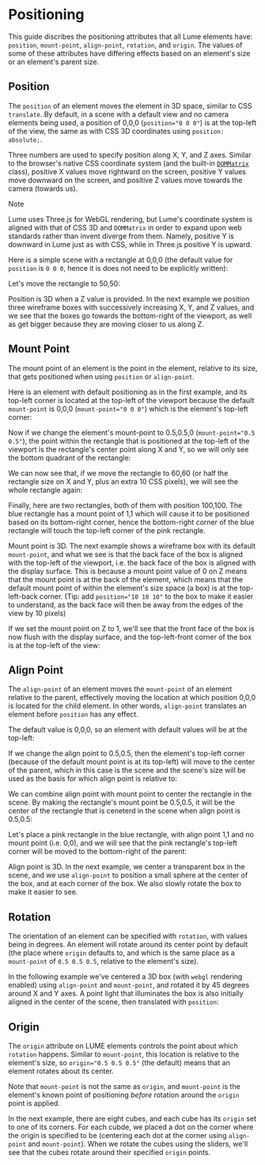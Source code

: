 # Positioning

This guide discribes the positioning attributes that all Lume elements have:
`position`, `mount-point`, `align-point`, `rotation`, and `origin`. The values
of some of these attributes have differing effects based on an element's size or
an element's parent size.

## Position

The `position` of an element moves the element in 3D space, similar to CSS
`translate`. By default, in a scene with a default view and no camera elements
being used, a position of 0,0,0 (`position="0 0 0"`) is at the top-left of the
view, the same as with CSS 3D coordinates using `position: absolute;`.

Three numbers are used to specify position along X, Y, and Z axes. Similar to
the browser's native CSS coordinate system (and the built-in
[`DOMMatrix`](https://developer.mozilla.org/en-US/docs/Web/API/DOMMatrix)
class), positive X values move rightward on the screen, positive Y values move
downward on the screen, and positive Z values move towards the camera (towards
us).

> [!NOTE]
> Lume uses Three.js for WebGL rendering, but Lume's coordinate system is
> aligned with that of CSS 3D and `DOMMatrix` in order to expand upon web
> standards rather than invent diverge from them. Namely, positive Y is downward
> in Lume just as with CSS, while in Three.js positive Y is upward.

Here is a simple scene with a rectangle at 0,0,0 (the default value for
`position` is `0 0 0`, hence it is does not need to be explicitly written):

<live-code>
<template>
  <base href="${host}" />
  <script src="./importmap.js"></script>
  <script>import('lume')</script>

  <style> html, body {height: 100%; margin: 0} </style>

  <lume-scene>
    <lume-element3d size="100 100" style="background: blue;"></lume-element3d>
  </lume-scene>
</template>
</live-code>

Let's move the rectangle to 50,50:

<live-code>
<template>
  <base href="${host}" />
  <script src="./importmap.js"></script>
  <script>import('lume')</script>

  <style> html, body {height: 100%; margin: 0} </style>

  <lume-scene>
    <lume-element3d size="100 100" position="50 50" style="background: blue;"></lume-element3d>
  </lume-scene>
</template>
</live-code>

Position is 3D when a Z value is provided. In the next example we position three
wireframe boxes with successively increasing X, Y, and Z values, and we see that the boxes
go towards the bottom-right of the viewport, as well as get bigger because they
are moving closer to us along Z.

<live-code>
<template>
  <base href="${host}" />
  <script src="./importmap.js"></script>
  <script>import('lume')</script>

  <style> html, body {height: 100%; margin: 0} </style>

  <lume-scene webgl>
    <lume-box size="50 50 50" position="50 50 50" has="basic-material" color="blue" wireframe></lume-box>
    <lume-box size="50 50 50" position="200 100 250" has="basic-material" color="blue" wireframe></lume-box>
    <lume-box size="50 50 50" position="300 150 450" has="basic-material" color="blue" wireframe></lume-box>
  </lume-scene>
</template>
</live-code>

## Mount Point

The mount point of an element is the point in the element, relative to its size, that gets positioned
when using `position` or `align-point`.

Here is an element with default positioning as in the first example, and its
top-left corner is located at the top-left of the viewport because the default
`mount-point` is 0,0,0 (`mount-point="0 0 0"`) which is the element's top-left corner:

<live-code>
<template>
  <base href="${host}" />
  <script src="./importmap.js"></script>
  <script>import('lume')</script>

  <style> html, body {height: 100%; margin: 0} </style>

  <lume-scene>
    <lume-element3d size="100 100" style="background: blue;"></lume-element3d>
  </lume-scene>
</template>
</live-code>

Now if we change the element's mount-point to 0.5,0.5,0 (`mount-point="0.5
0.5"`), the point within the rectangle that is positioned at the top-left of the
viewport is the rectangle's center point along X and Y, so we will only see the
bottom quadrant of the rectangle:

<live-code>
<template>
  <base href="${host}" />
  <script src="./importmap.js"></script>
  <script>import('lume')</script>

  <style> html, body {height: 100%; margin: 0} </style>

  <lume-scene>
    <lume-element3d size="100 100" mount-point="0.5 0.5" style="background: blue;"></lume-element3d>
  </lume-scene>
</template>
</live-code>

We can now see that, if we move the rectangle to 60,60 (or half the rectangle
size on X and Y, plus an extra 10 CSS pixels), we will see the whole rectangle
again:

<live-code>
<template>
  <base href="${host}" />
  <script src="./importmap.js"></script>
  <script>import('lume')</script>

  <style> html, body {height: 100%; margin: 0} </style>

  <lume-scene>
    <lume-element3d size="100 100" position="60 60" mount-point="0.5 0.5" style="background: blue;"></lume-element3d>
  </lume-scene>
</template>
</live-code>

Finally, here are two rectangles, both of them with position 100,100. The blue
rectangle has a mount point of 1,1 which will cause it to be positioned based on
its bottom-right corner, hence the bottom-right corner of the blue rectangle
will touch the top-left corner of the pink rectangle.

<live-code>
<template>
  <base href="${host}" />
  <script src="./importmap.js"></script>
  <script>import('lume')</script>

  <style> html, body {height: 100%; margin: 0} </style>

  <lume-scene>
    <lume-element3d size="100 100" position="100 100" mount-point="1 1" style="background: blue;"></lume-element3d>
    <lume-element3d size="100 100" position="100 100" mount-point="0 0" style="background: deeppink;"></lume-element3d>
  </lume-scene>
</template>
</live-code>

Mount point is 3D. The next example shows a wireframe box with its default
`mount-point`, and what we see is that the back face of the box is aligned with
the top-left of the viewport, i.e. the back face of the box is aligned with the
display surface. This is because a mount point value of 0 on Z means that the
mount point is at the back of the element, which means that the default mount
point of within the element's size space (a box) is at the top-left-back corner.
(Tip: add `position="10 10 10"` to the box to make it easier to understand, as the
back face will then be away from the edges of the view by 10 pixels)

<live-code>
<template>
  <base href="${host}" />
  <script src="./importmap.js"></script>
  <script>import('lume')</script>

  <style> html, body {height: 100%; margin: 0} </style>

  <lume-scene webgl>
    <lume-box size="100 100 100" has="basic-material" color="blue" wireframe></lume-box>
  </lume-scene>
</template>
</live-code>

If we set the mount point on Z to 1, we'll see that the front face of the box is
now flush with the display surface, and the top-left-front corner of the box is
at the top-left of the view:

<live-code>
<template>
  <base href="${host}" />
  <script src="./importmap.js"></script>
  <script>import('lume')</script>

  <style> html, body {height: 100%; margin: 0} </style>

  <lume-scene webgl>
    <lume-box size="100 100 100" mount-point="0 0 1" has="basic-material" color="blue" wireframe></lume-box>
  </lume-scene>
</template>
</live-code>

## Align Point

The `align-point` of an element moves the `mount-point` of an element relative
to the parent, effectively moving the location at which position 0,0,0 is
located for the child element. In other words, `align-point` translates an
element before `position` has any effect.

The default value is 0,0,0, so an element with default values will be at the top-left:

<live-code>
<template>
  <base href="${host}" />
  <script src="./importmap.js"></script>
  <script>import('lume')</script>

  <style> html, body {height: 100%; margin: 0} </style>

  <lume-scene>
    <lume-element3d size="100 100" style="background: blue;"></lume-element3d>
  </lume-scene>
</template>
</live-code>

If we change the align point to 0.5,0.5, then the element's top-left corner
(because of the default mount point is at its top-left) will move to the center
of the parent, which in this case is the scene and the scene's size will be used
as the basis for which align point is relative to:

<live-code>
<template>
  <base href="${host}" />
  <script src="./importmap.js"></script>
  <script>import('lume')</script>

  <style> html, body {height: 100%; margin: 0} </style>

  <lume-scene>
    <lume-element3d size="100 100" align-point="0.5 0.5" style="background: blue;"></lume-element3d>
  </lume-scene>
</template>
</live-code>

We can combine align point with mount point to center the rectangle in the
scene. By making the rectangle's mount point be 0.5,0.5, it will be the center
of the rectangle that is ceneterd in the scene when align point is 0.5,0.5:

<live-code>
<template>
  <base href="${host}" />
  <script src="./importmap.js"></script>
  <script>import('lume')</script>

  <style> html, body {height: 100%; margin: 0} </style>

  <lume-scene>
    <lume-element3d size="100 100" align-point="0.5 0.5" mount-point="0.5 0.5" style="background: blue;"></lume-element3d>
  </lume-scene>
</template>
</live-code>

Let's place a pink rectangle in the blue rectangle, with align point 1,1 and
no mount point (i.e. 0,0), and we will see that the pink rectangle's top-left corner
will be moved to the bottom-right of the parent:

<live-code>
<template>
  <base href="${host}" />
  <script src="./importmap.js"></script>
  <script>import('lume')</script>

  <style> html, body {height: 100%; margin: 0} </style>

  <lume-scene>
    <lume-element3d size="100 100" align-point="0.5 0.5" mount-point="0.5 0.5" style="background: blue;">
      <lume-element3d size="100 100" align-point="0.5 0.5" style="background: deeppink;"></lume-element3d>
    </lume-element3d>
  </lume-scene>
</template>
</live-code>

Align point is 3D. In the next example, we center a transparent box in the
scene, and we use `align-point` to position a small sphere at the center of the
box, and at each corner of the box. We also slowly rotate the box to make
it easier to see.

<live-code>
<template>
  <base href="${host}" /><script src="./importmap.js"></script>

  <style>
    html, body {height: 100%; margin: 0}
  </style>

  <lume-scene webgl>
    <lume-ambient-light intensity="0.3"></lume-ambient-light>
    <lume-point-light align-point="0.5 0.5" position="250 250 250"></lume-point-light>
    <lume-box id="myBox" size="100 100 100" align-point="0.5 0.5" mount-point="0.5 0.5 0.5" rotation="45 45 0" color="deeppink" opacity="0.5" sidedness="double" cast-shadow="false">
      <lume-sphere size="10 10 10" mount-point="0.5 0.5 0.5" color="blue" align-point="0.5 0.5 0.5"></lume-sphere>
      <lume-sphere size="10 10 10" mount-point="0.5 0.5 0.5" color="blue" align-point="0 0 0"></lume-sphere>
      <lume-sphere size="10 10 10" mount-point="0.5 0.5 0.5" color="blue" align-point="1 0 0"></lume-sphere>
      <lume-sphere size="10 10 10" mount-point="0.5 0.5 0.5" color="blue" align-point="0 1 0"></lume-sphere>
      <lume-sphere size="10 10 10" mount-point="0.5 0.5 0.5" color="blue" align-point="0 0 1"></lume-sphere>
      <lume-sphere size="10 10 10" mount-point="0.5 0.5 0.5" color="blue" align-point="0 1 1"></lume-sphere>
      <lume-sphere size="10 10 10" mount-point="0.5 0.5 0.5" color="blue" align-point="1 0 1"></lume-sphere>
      <lume-sphere size="10 10 10" mount-point="0.5 0.5 0.5" color="blue" align-point="1 1 0"></lume-sphere>
      <lume-sphere size="10 10 10" mount-point="0.5 0.5 0.5" color="blue" align-point="1 1 1"></lume-sphere>
    </lume-box>
  </lume-scene>

  <script type="module">
    import 'lume'
    requestAnimationFrame(function loop() {
      myBox.rotation.y += 0.5
      myBox.rotation.x += 0.2
      requestAnimationFrame(loop)
    })
  </script>
</template>
</live-code>

## Rotation

The orientation of an element can be specified with `rotation`, with values
being in degrees. An element will rotate around its center point by default (the
place where `origin` defaults to, and which is the same place as a `mount-point`
of `0.5 0.5 0.5`, relative to the element's size).

In the following example we've centered a 3D box (with `webgl` rendering enabled) using
`align-point` and `mount-point`, and rotated it by 45 degrees around X and Y
axes. A point light that illuminates the box is also initially aligned in the center
of the scene, then translated with `position`:

<live-code>
<template>
  <base href="${host}" /><script src="./importmap.js"></script>

  <style>
    html, body {height: 100%; margin: 0}
  </style>

  <lume-scene webgl>
    <lume-ambient-light intensity="0.3"></lume-ambient-light>
    <lume-point-light align-point="0.5 0.5" position="250 250 250"></lume-point-light>
    <lume-box size="100 100 100" align-point="0.5 0.5" mount-point="0.5 0.5 0.5" rotation="45 45 0" color="#fc8eac"></lume-box>
  </lume-scene>

  <script type="module">
    import 'lume'
  </script>
</template>
</live-code>

## Origin

The `origin` attribute on LUME elements controls the point about which
`rotation` happens. Similar to `mount-point`, this location is relative to the
element's size, so `origin="0.5 0.5 0.5"` (the default) means that an element
rotates about its center.

Note that `mount-point` is not the same as `origin`, and `mount-point` is the
element's known point of positioning _before_ rotation around the `origin` point
is applied.

In the next example, there are eight cubes, and each cube has its `origin` set
to one of its corners. For each cubde, we placed a dot on the corner where the
origin is specified to be (centering each dot at the corner using `align-point`
and `mount-point`). When we rotate the cubes using the sliders, we'll see that
the cubes rotate around their specified `origin` points.

<live-code src="./origin.html"></live-code>
